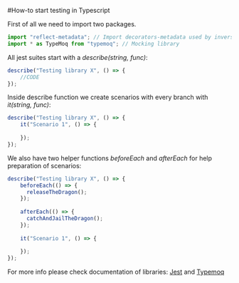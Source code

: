 #How-to start testing in Typescript

First of all we need to import two packages.

```typescript
import "reflect-metadata"; // Import decorators-metadata used by inversify
import * as TypeMoq from "typemoq"; // Mocking library
```

All jest suites start with a _describe(string, func)_:

```typescript
describe("Testing library X", () => {
    //CODE
});
``` 

Inside describe function we create scenarios with every branch with _it(string, func)_:

```typescript
describe("Testing library X", () => {
    it("Scenario 1", () => {
        
    });
});
```

We also have two helper functions _beforeEach_ and _afterEach_ for help preparation of scenarios:

```typescript
describe("Testing library X", () => {
    beforeEach(() => {
      releaseTheDragon();
    });
    
    afterEach(() => {
      catchAndJailTheDragon();
    });
    
    it("Scenario 1", () => {
        
    });
});
```

For more info please check documentation of libraries: [Jest](https://jestjs.io/) and [Typemoq](https://github.com/florinn/typemoq)
